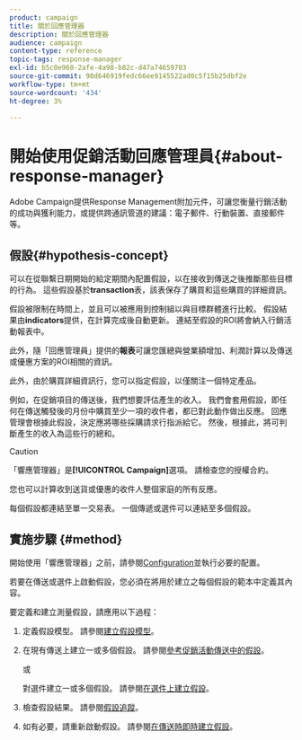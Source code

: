 ```yaml
---
product: campaign
title: 關於回應管理器
description: 關於回應管理器
audience: campaign
content-type: reference
topic-tags: response-manager
exl-id: b5c0e960-2afe-4a98-b82c-d47a74659703
source-git-commit: 98d646919fedc66ee9145522ad0c5f15b25dbf2e
workflow-type: tm+mt
source-wordcount: '434'
ht-degree: 3%

---
```


# 開始使用促銷活動回應管理員{#about-response-manager}

Adobe Campaign提供Response Management附加元件，可讓您衡量行銷活動的成功與獲利能力，或提供跨通訊管道的建議：電子郵件、行動裝置、直接郵件等。

## 假設{#hypothesis-concept}

可以在從聯繫日期開始的給定期間內配置假設，以在接收到傳送之後推斷那些目標的行為。 這些假設基於&#x200B;**transaction**&#x200B;表，該表保存了購買和這些購買的詳細資訊。

假設被限制在時間上，並且可以被應用到控制組以與目標群體進行比較。 假設結果由&#x200B;**indicators**&#x200B;提供，在計算完成後自動更新。 連結至假設的ROI將會納入行銷活動報表中。

此外，隨「回應管理員」提供的&#x200B;**報表**&#x200B;可讓您匯總與營業額增加、利潤計算以及傳送或優惠方案的ROI相關的資訊。

此外，由於購買詳細資訊行，您可以指定假設，以僅關注一個特定產品。

例如，在促銷項目的傳送後，我們想要評估產生的收入。 我們會套用假設，即任何在傳送觸發後的月份中購買至少一項的收件者，都已對此動作做出反應。 回應管理會根據此假設，決定應將哪些採購請求行指派給它。 然後，根據此，將可判斷產生的收入為這些行的總和。

>[!CAUTION]
>
>「響應管理器」是&#x200B;**[!UICONTROL Campaign]**&#x200B;選項。 請檢查您的授權合約。

您也可以計算收到送貨或優惠的收件人整個家庭的所有反應。

每個假設都連結至單一交易表。 一個傳遞或選件可以連結至多個假設。

## 實施步驟 {#method}

開始使用「響應管理器」之前，請參閱[Configuration](../../campaign/using/configuration.md)並執行必要的配置。

若要在傳送或選件上啟動假設，您必須在將用於建立之每個假設的範本中定義其內容。

要定義和建立測量假設，請應用以下過程：

1. 定義假設模型。 請參閱[建立假設模型](../../campaign/using/hypothesis-templates.md#creating-a-hypothesis-model)。
1. 在現有傳送上建立一或多個假設。 請參閱[參考促銷活動傳送中的假設](../../campaign/using/creating-hypotheses.md#referencing-a-hypothesis-in-a-campaign-delivery)。

   或

   對選件建立一或多個假設。 請參閱[在選件上建立假設](../../campaign/using/creating-hypotheses.md#creating-a-hypothesis-on-an-offer)。

1. 檢查假設結果。 請參閱[假設追蹤](../../campaign/using/hypothesis-tracking.md)。
1. 如有必要，請重新啟動假設。 請參閱[在傳送時即時建立假設](../../campaign/using/creating-hypotheses.md#creating-a-hypothesis-on-the-fly-on-a-delivery)。
